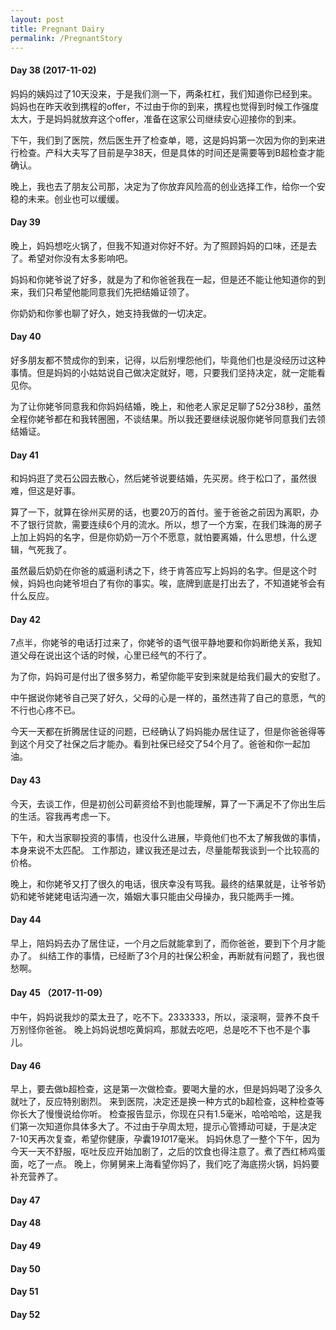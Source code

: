 ```yaml
---
layout: post
title: Pregnant Dairy
permalink: /PregnantStory
---
```


#### Day 38 (2017-11-02)
  妈妈的姨妈过了10天没来，于是我们测一下，两条杠杠，我们知道你已经到来。妈妈也在昨天收到携程的offer，不过由于你的到来，携程也觉得到时候工作强度太大，于是妈妈就放弃这个offer，准备在这家公司继续安心迎接你的到来。

  下午，我们到了医院，然后医生开了检查单，嗯，这是妈妈第一次因为你的到来进行检查。产科大夫写了目前是孕38天，但是具体的时间还是需要等到B超检查才能确认。

  晚上，我也去了朋友公司那，决定为了你放弃风险高的创业选择工作，给你一个安稳的未来。创业也可以缓缓。

#### Day 39 
  晚上，妈妈想吃火锅了，但我不知道对你好不好。为了照顾妈妈的口味，还是去了。希望对你没有太多影响吧。

  妈妈和你姥爷说了好多，就是为了和你爸爸我在一起，但是还不能让他知道你的到来，我们只希望他能同意我们先把结婚证领了。

  你奶奶和你爹也聊了好久，她支持我做的一切决定。

#### Day 40
  好多朋友都不赞成你的到来，记得，以后别埋怨他们，毕竟他们也是没经历过这种事情。但是妈妈的小姑姑说自己做决定就好，嗯，只要我们坚持决定，就一定能看见你。

  为了让你姥爷同意我和你妈妈结婚，晚上，和他老人家足足聊了52分38秒，虽然全程你姥爷都在和我转圈圈，不谈结果。所以我还要继续说服你姥爷同意我们去领结婚证。
  
#### Day 41
  和妈妈逛了灵石公园去散心，然后姥爷说要结婚，先买房。终于松口了，虽然很难，但这是好事。

  算了一下，就算在徐州买房的话，也要20万的首付。鉴于爸爸之前因为离职，办不了银行贷款，需要连续6个月的流水。所以，想了一个方案，在我们珠海的房子上加上妈妈的名字，但是你奶奶一万个不愿意，就怕要离婚，什么思想，什么逻辑，气死我了。

  虽然最后奶奶在你爸的威逼利诱之下，终于肯答应写上妈妈的名字。但是这个时候，妈妈也向姥爷坦白了有你的事实。唉，底牌到底是打出去了，不知道姥爷会有什么反应。

#### Day 42
  7点半，你姥爷的电话打过来了，你姥爷的语气很平静地要和你妈断绝关系，我知道父母在说出这个话的时候，心里已经气的不行了。

  为了你，妈妈可是付出了很多努力，希望你能平安到来就是给我们最大的安慰了。

  中午据说你姥爷自己哭了好久，父母的心是一样的，虽然违背了自己的意愿，气的不行也心疼不已。
  
  今天一天都在折腾居住证的问题，已经确认了妈妈能办居住证了，但是你爸爸得等到这个月交了社保之后才能办。看到社保已经交了54个月了。爸爸和你一起加油。

#### Day 43
  今天，去谈工作，但是初创公司薪资给不到也能理解，算了一下满足不了你出生后的生活。容我再考虑一下。

  下午，和大当家聊投资的事情，也没什么进展，毕竟他们也不太了解我做的事情，本身来说不太匹配。
  工作那边，建议我还是过去，尽量能帮我谈到一个比较高的价格。

  晚上，和你姥爷又打了很久的电话，很庆幸没有骂我。最终的结果就是，让爷爷奶奶和姥爷姥姥电话沟通一次，婚姻大事只能由父母操办，我只能两手一摊。

#### Day 44
  早上，陪妈妈去办了居住证，一个月之后就能拿到了，而你爸爸，要到下个月才能办了。
  纠结工作的事情，已经断了3个月的社保公积金，再断就有问题了，我也很愁啊。

#### Day 45 （2017-11-09）
  中午，妈妈说我炒的菜太丑了，吃不下。2333333，所以，滚滚啊，营养不良千万别怪你爸爸。
  晚上妈妈说想吃黄焖鸡，那就去吃吧，总是吃不下也不是个事儿。

#### Day 46
  早上，要去做b超检查，这是第一次做检查。要喝大量的水，但是妈妈喝了没多久就吐了，反应特别剧烈。
  来到医院，决定还是换一种方式的b超检查，这种检查等你长大了慢慢说给你听。
  检查报告显示，你现在只有1.5毫米，哈哈哈哈，这是我们第一次知道你具体多大了。不过由于孕周太短，提示心管搏动可疑，于是决定7-10天再次复查，希望你健康，孕囊19*10*17毫米。
  妈妈休息了一整个下午，因为今天一天不舒服，呕吐反应开始加剧了，之后的饮食也得注意了。煮了西红柿鸡蛋面，吃了一点。
  晚上，你舅舅来上海看望你妈了，我们吃了海底捞火锅，妈妈要补充营养了。

#### Day 47

#### Day 48

#### Day 49

#### Day 50

#### Day 51

#### Day 52